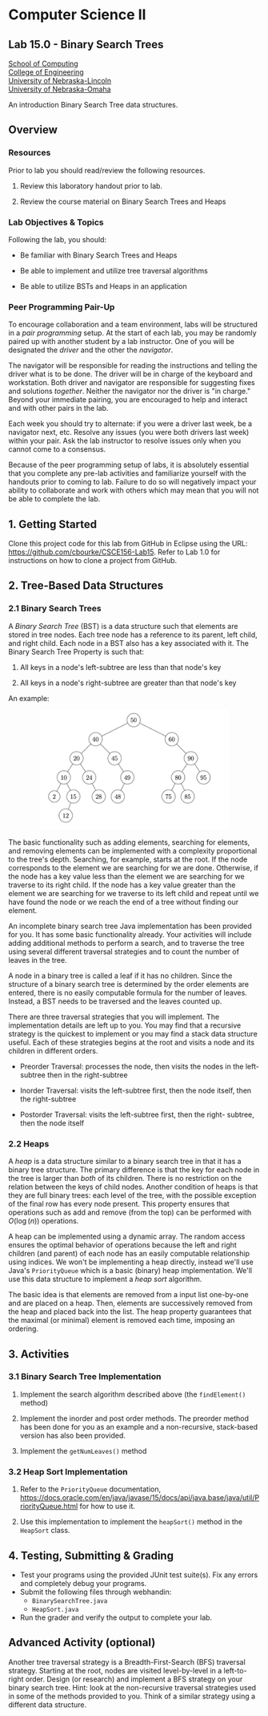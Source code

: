 # Computer Science II
## Lab 15.0 - Binary Search Trees
[School of Computing](https://computing.unl.edu)  
[College of Engineering](https://engineering.unl.edu/)  
[University of Nebraska-Lincoln](https://unl.edu)  
[University of Nebraska-Omaha](https://unomaha.edu)  

An introduction Binary Search Tree data structures.

## Overview

### Resources

Prior to lab you should read/review the following resources.

1.  Review this laboratory handout prior to lab.

2.  Review the course material on Binary Search Trees and
    Heaps

### Lab Objectives & Topics

Following the lab, you should:

-   Be familiar with Binary Search Trees and Heaps

-   Be able to implement and utilize tree traversal algorithms

-   Be able to utilize BSTs and Heaps in an application

### Peer Programming Pair-Up

To encourage collaboration and a team environment, labs will be
structured in a *pair programming* setup.  At the start of
each lab, you may be randomly paired up with another student by
a lab instructor.  One of you will be designated the *driver* 
and the other the *navigator*.  

The navigator will be responsible for reading the instructions 
and telling the driver what is to be done.  The driver will be 
in charge of the keyboard and workstation.  Both driver and 
navigator are responsible for suggesting fixes and solutions 
*together*.  Neither the navigator nor the driver is "in charge."  
Beyond your immediate pairing, you are encouraged to help and 
interact and with other pairs in the lab.

Each week you should try to alternate: if you were a driver 
last week, be a navigator next, etc.  Resolve any issues (you 
were both drivers last week) within your pair.  Ask the lab 
instructor to resolve issues only when you cannot come to a 
consensus.  

Because of the peer programming setup of labs, it is absolutely 
essential that you complete any pre-lab activities and familiarize
yourself with the handouts prior to coming to lab.  Failure to do
so will negatively impact your ability to collaborate and work with 
others which may mean that you will not be able to complete the
lab.  

## 1. Getting Started

Clone this project code for this lab from GitHub in Eclipse using the
URL: <https://github.com/cbourke/CSCE156-Lab15>. Refer to Lab 1.0 for
instructions on how to clone a project from GitHub.

## 2. Tree-Based Data Structures

### 2.1 Binary Search Trees

A *Binary Search Tree* (BST) is a data structure such that elements are
stored in tree nodes. Each tree node has a reference to its parent, left
child, and right child. Each node in a BST also has a key associated
with it. The Binary Search Tree Property is such that:

1.  All keys in a node's left-subtree are less than that node's key

2.  All keys in a node's right-subtree are greater than that node's key

An example:
<p align="center">
<img src="images/bst.png" alt="Binary Search Tree" width="75%"/>
</p>

The basic functionality such as adding elements, searching for elements,
and removing elements can be implemented with a complexity proportional to
the tree's depth. Searching, for example, starts at the root. If the
node corresponds to the element we are searching for we are done.
Otherwise, if the node has a key value less than the element we are
searching for we traverse to its right child. If the node has a key
value greater than the element we are searching for we traverse to its
left child and repeat until we have found the node or we reach the end
of a tree without finding our element.

An incomplete binary search tree Java implementation has been provided
for you. It has some basic functionality already. Your activities will
include adding additional methods to perform a search, and to traverse
the tree using several different traversal strategies and to count the
number of leaves in the tree.

A node in a binary tree is called a leaf if it has no children. Since
the structure of a binary search tree is determined by the order
elements are entered, there is no easily computable formula for the
number of leaves. Instead, a BST needs to be traversed and the leaves
counted up.

There are three traversal strategies that you will implement. The
implementation details are left up to you.  You may find that a recursive strategy is
the quickest to implement or you may find a stack data structure useful.
Each of these strategies begins at the root and visits a node and its
children in different orders.

-   Preorder Traversal: processes the node, then visits the nodes in the
    left-subtree then in the right-subtree

-   Inorder Traversal: visits the left-subtree first, then the node
    itself, then the right-subtree

-   Postorder Traversal: visits the left-subtree first, then the right-
    subtree, then the node itself

### 2.2 Heaps

A *heap* is a data structure similar to a binary search tree in that it
has a binary tree structure. The primary difference is that the key for
each node in the tree is larger than *both* of its children. There is no
restriction on the relation between the keys of child nodes. Another
condition of heaps is that they are full binary trees: each level of the
tree, with the possible exception of the final row has every node
present. This property ensures that operations such as add and remove
(from the top) can be performed with $O(\log(n))$ operations.

A heap can be implemented using a dynamic array.  The random access
ensures the optimal behavior of operations because the left and
right children (and parent) of each node has an easily computable
relationship using indices.  We won't be implementing a heap directly,
instead we'll use Java's `PriorityQueue` which is a basic (binary)
heap implementation.  We'll use this data structure to implement
a *heap sort* algorithm.

The basic idea is that elements are removed from a input list one-by-one and
are placed on a heap. Then, elements are successively removed from the
heap and placed back into the list. The heap property guarantees that
the maximal (or minimal) element is removed each time, imposing an
ordering.

## 3. Activities

### 3.1 Binary Search Tree Implementation

1.  Implement the search algorithm described above (the 
    `findElement()` method)

2.  Implement the inorder and post order methods.  The 
    preorder method has been done for you as an example 
    and a non-recursive, stack-based version has also
    been provided.

3.  Implement the `getNumLeaves()` method

### 3.2 Heap Sort Implementation

1.  Refer to the `PriorityQueue` documentation, 
    <https://docs.oracle.com/en/java/javase/15/docs/api/java.base/java/util/PriorityQueue.html> 
    for how to use it.

2.  Use this implementation to implement the `heapSort()` method 
    in the `HeapSort` class. 
    
## 4. Testing, Submitting & Grading

* Test your programs using the provided JUnit test suite(s).  Fix any
errors and completely debug your programs.
* Submit the following files through webhandin:
  * `BinarySearchTree.java`
  * `HeapSort.java`
* Run the grader and verify the output to complete your lab.

## Advanced Activity (optional)

Another tree traversal strategy is a Breadth-First-Search (BFS)
traversal strategy. Starting at the root, nodes are visited
level-by-level in a left-to-right order. Design (or research) and
implement a BFS strategy on your binary search tree. Hint: look at the
non-recursive traversal strategies used in some of the methods provided
to you. Think of a similar strategy using a different data structure.


